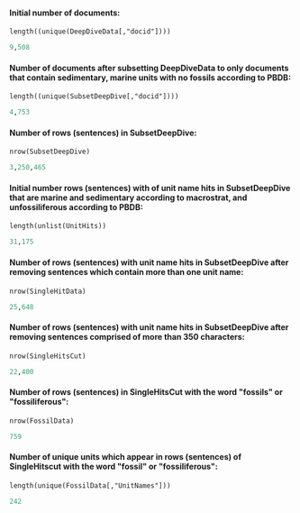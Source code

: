 #### Initial number of documents: 
`length((unique(DeepDiveData[,"docid"])))`
````R
9,508
````

#### Number of documents after subsetting DeepDiveData to only documents that contain sedimentary, marine units with no fossils according to PBDB:
`length((unique(SubsetDeepDive[,"docid"])))`
````R
4,753
````

#### Number of rows (sentences) in SubsetDeepDive:
`nrow(SubsetDeepDive)`
````R
3,250,465
````

#### Initial number rows (sentences) with of unit name hits in SubsetDeepDive that are marine and sedimentary according to macrostrat, and unfossiliferous according to PBDB:

`length(unlist(UnitHits))`
````R
31,175
````
#### Number of rows (sentences) with unit name hits in SubsetDeepDive after removing sentences which contain more than one unit name:

`nrow(SingleHitData)`
````R
25,648
````

#### Number of rows (sentences) with unit name hits in SubsetDeepDive after removing sentences comprised of more than 350 characters:

`nrow(SingleHitsCut)
`
````R
22,400
````

#### Number of rows (sentences) in SingleHitsCut with the word "fossils" or "fossiliferous":

`nrow(FossilData)`
````R
759
````

#### Number of unique units which appear in rows (sentences) of SingleHitscut with the word "fossil" or "fossiliferous":
`length(unique(FossilData[,"UnitNames"]))`
````R
242
````
